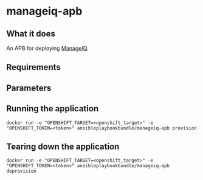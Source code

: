 manageiq-apb
======================

## What it does
An APB for deploying [ManageIQ](http://manageiq.org/).

## Requirements

## Parameters


## Running the application
`docker run -e "OPENSHIFT_TARGET=<openshift_target>" -e "OPENSHIFT_TOKEN=<token>" ansibleplaybookbundle/manageiq-apb provision`

## Tearing down the application
`docker run -e "OPENSHIFT_TARGET=<openshift_target>" -e "OPENSHIFT_TOKEN=<token>" ansibleplaybookbundle/manageiq-apb deprovision`
